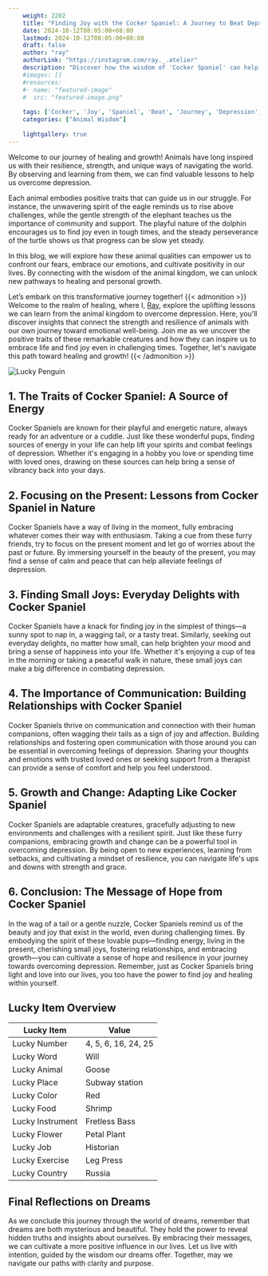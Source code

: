 ```yaml
---
    weight: 2202
    title: "Finding Joy with the Cocker Spaniel: A Journey to Beat Depression"  # Assuming 'title' column exists
    date: 2024-10-12T08:05:00+08:00
    lastmod: 2024-10-12T08:05:00+08:00
    draft: false
    author: "ray"
    authorLink: "https://instagram.com/ray._.atelier"
    description: "Discover how the wisdom of 'Cocker Spaniel' can help you overcome depression and find joy in your life journey."
    #images: []
    #resources:
    #- name: "featured-image"
    #  src: "featured-image.png"
    
    tags: ['Cocker', 'Joy', 'Spaniel', 'Beat', 'Journey', 'Depression', 'Finding']
    categories: ["Animal Wisdom"]
    
    lightgallery: true
---
```

    
Welcome to our journey of healing and growth! Animals have long inspired us with their resilience, strength, and unique ways of navigating the world. By observing and learning from them, we can find valuable lessons to help us overcome depression.

Each animal embodies positive traits that can guide us in our struggle. For instance, the unwavering spirit of the eagle reminds us to rise above challenges, while the gentle strength of the elephant teaches us the importance of community and support. The playful nature of the dolphin encourages us to find joy even in tough times, and the steady perseverance of the turtle shows us that progress can be slow yet steady.

In this blog, we will explore how these animal qualities can empower us to confront our fears, embrace our emotions, and cultivate positivity in our lives. By connecting with the wisdom of the animal kingdom, we can unlock new pathways to healing and personal growth.

Let’s embark on this transformative journey together!
{{< admonition >}}
Welcome to the realm of healing, where I, [Ray](https://instagram.com/ray._.atelier), explore the uplifting lessons we can learn from the animal kingdom to overcome depression. Here, you’ll discover insights that connect the strength and resilience of animals with our own journey toward emotional well-being. Join me as we uncover the positive traits of these remarkable creatures and how they can inspire us to embrace life and find joy even in challenging times. Together, let's navigate this path toward healing and growth!
{{< /admonition >}}

![Lucky Penguin](https://cdn.pixabay.com/photo/2024/09/07/02/34/penguins-9028827_1280.jpg "Lucky Penguin")

## 1. The Traits of Cocker Spaniel: A Source of Energy
Cocker Spaniels are known for their playful and energetic nature, always ready for an adventure or a cuddle. Just like these wonderful pups, finding sources of energy in your life can help lift your spirits and combat feelings of depression. Whether it's engaging in a hobby you love or spending time with loved ones, drawing on these sources can help bring a sense of vibrancy back into your days.

## 2. Focusing on the Present: Lessons from Cocker Spaniel in Nature
Cocker Spaniels have a way of living in the moment, fully embracing whatever comes their way with enthusiasm. Taking a cue from these furry friends, try to focus on the present moment and let go of worries about the past or future. By immersing yourself in the beauty of the present, you may find a sense of calm and peace that can help alleviate feelings of depression.

## 3. Finding Small Joys: Everyday Delights with Cocker Spaniel
Cocker Spaniels have a knack for finding joy in the simplest of things—a sunny spot to nap in, a wagging tail, or a tasty treat. Similarly, seeking out everyday delights, no matter how small, can help brighten your mood and bring a sense of happiness into your life. Whether it's enjoying a cup of tea in the morning or taking a peaceful walk in nature, these small joys can make a big difference in combating depression.

## 4. The Importance of Communication: Building Relationships with Cocker Spaniel
Cocker Spaniels thrive on communication and connection with their human companions, often wagging their tails as a sign of joy and affection. Building relationships and fostering open communication with those around you can be essential in overcoming feelings of depression. Sharing your thoughts and emotions with trusted loved ones or seeking support from a therapist can provide a sense of comfort and help you feel understood.

## 5. Growth and Change: Adapting Like Cocker Spaniel
Cocker Spaniels are adaptable creatures, gracefully adjusting to new environments and challenges with a resilient spirit. Just like these furry companions, embracing growth and change can be a powerful tool in overcoming depression. By being open to new experiences, learning from setbacks, and cultivating a mindset of resilience, you can navigate life's ups and downs with strength and grace.

## 6. Conclusion: The Message of Hope from Cocker Spaniel
In the wag of a tail or a gentle nuzzle, Cocker Spaniels remind us of the beauty and joy that exist in the world, even during challenging times. By embodying the spirit of these lovable pups—finding energy, living in the present, cherishing small joys, fostering relationships, and embracing growth—you can cultivate a sense of hope and resilience in your journey towards overcoming depression. Remember, just as Cocker Spaniels bring light and love into our lives, you too have the power to find joy and healing within yourself.


## Lucky Item Overview
| Lucky Item          | Value              |
|---------------|--------------------|
| Lucky Number        | 4, 5, 6, 16, 24, 25  |
| Lucky Word          | Will |
| Lucky Animal        | Goose |
| Lucky Place         | Subway station     |
| Lucky Color         | Red     |
| Lucky Food          | Shrimp      |
| Lucky Instrument    | Fretless Bass |
| Lucky Flower        | Petal Plant    |
| Lucky Job           | Historian       |
| Lucky Exercise      | Leg Press  |
| Lucky Country       | Russia    |


##  Final Reflections on Dreams

As we conclude this journey through the world of dreams, remember that dreams are both mysterious and beautiful. They hold the power to reveal hidden truths and insights about ourselves. By embracing their messages, we can cultivate a more positive influence in our lives. Let us live with intention, guided by the wisdom our dreams offer. Together, may we navigate our paths with clarity and purpose.
